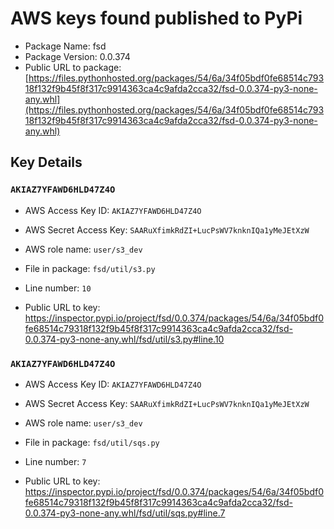 # AWS keys found published to PyPi

* Package Name: fsd
* Package Version: 0.0.374
* Public URL to package: [https://files.pythonhosted.org/packages/54/6a/34f05bdf0fe68514c79318f132f9b45f8f317c9914363ca4c9afda2cca32/fsd-0.0.374-py3-none-any.whl](https://files.pythonhosted.org/packages/54/6a/34f05bdf0fe68514c79318f132f9b45f8f317c9914363ca4c9afda2cca32/fsd-0.0.374-py3-none-any.whl)

## Key Details

### `AKIAZ7YFAWD6HLD47Z4O`

* AWS Access Key ID: `AKIAZ7YFAWD6HLD47Z4O`
* AWS Secret Access Key: `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` 
* AWS role name: `user/s3_dev`
* File in package: `fsd/util/s3.py`
* Line number: `10`

* Public URL to key: https://inspector.pypi.io/project/fsd/0.0.374/packages/54/6a/34f05bdf0fe68514c79318f132f9b45f8f317c9914363ca4c9afda2cca32/fsd-0.0.374-py3-none-any.whl/fsd/util/s3.py#line.10



### `AKIAZ7YFAWD6HLD47Z4O`

* AWS Access Key ID: `AKIAZ7YFAWD6HLD47Z4O`
* AWS Secret Access Key: `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` 
* AWS role name: `user/s3_dev`
* File in package: `fsd/util/sqs.py`
* Line number: `7`

* Public URL to key: https://inspector.pypi.io/project/fsd/0.0.374/packages/54/6a/34f05bdf0fe68514c79318f132f9b45f8f317c9914363ca4c9afda2cca32/fsd-0.0.374-py3-none-any.whl/fsd/util/sqs.py#line.7


